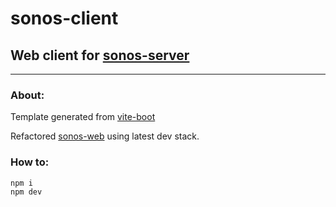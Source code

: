 # sonos-client

## Web client for [sonos-server](https://github.com/pavolcizmarik/sonos-server)

---

### About:

Template generated from [vite-boot](https://github.com/kirklin/vite-boot)

Refactored [sonos-web](https://github.com/Villarrealized/sonos-web) using latest dev stack.

### How to:

```
npm i
npm dev
```
